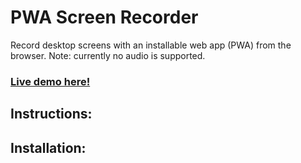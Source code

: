 # PWA Screen Recorder

Record desktop screens with an installable web app (PWA) from the browser. Note: currently no audio is supported.

### [Live demo here!](https://menglinmaker-pwa-screen-recorder.netlify.app/)

## Instructions:


## Installation:



## 
